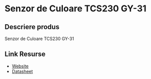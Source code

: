 # Senzor de Culoare TCS230 GY-31

## Descriere produs
Senzor de Culoare TCS230 GY-31


## Link Resurse
- [Website](https://www.xab3.ro/produse/senzor-de-culoare-tcs230gy-31)
- [Datasheet](Datasheet%20GY-31.pdf)
